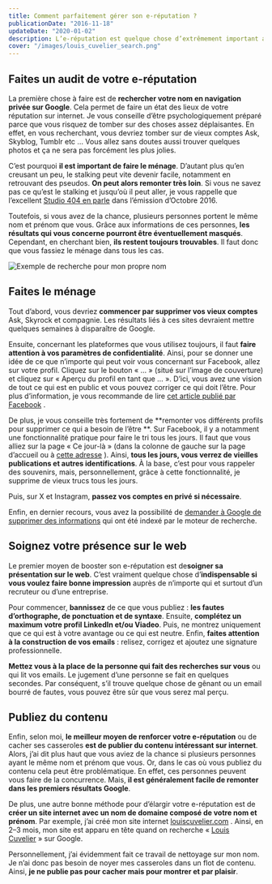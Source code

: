 ```yaml
---
title: Comment parfaitement gérer son e-réputation ?
publicationDate: "2016-11-18"
updateDate: "2020-01-02"
description: L’e-réputation est quelque chose d’extrêmement important aujourd’hui. La première chose que fait un recruteur, c’est de taper votre nom sur Google. Il faut donc prendre soin de son image sur internet. Voici mes conseils.
cover: "/images/louis_cuvelier_search.png"
---
```


## Faites un audit de votre e-réputation

La première chose à faire est de **rechercher votre nom en navigation privée sur Google**. Cela permet de faire un état
des lieux de votre réputation sur internet. Je vous conseille d’être psychologiquement préparé parce que vous risquez de
tomber sur des choses assez déplaisantes. En effet, en vous recherchant, vous devriez tomber sur de vieux comptes Ask,
Skyblog, Tumblr etc … Vous allez sans doutes aussi trouver quelques photos et ça ne sera pas forcément les plus jolies.

C’est pourquoi **il est important de faire le ménage**. D’autant plus qu’en creusant un peu, le stalking peut vite
devenir facile, notamment en retrouvant des pseudos. **On peut alors remonter très loin**. Si vous ne savez pas ce
qu’est le stalking et jusqu’où il peut aller, je vous rappelle que
l’excellent  [Studio 404 en parle](https://medium.com/@LouisCuvelier/pourquoi-vous-devez-absolument-%C3%A9couter-studio-404-a64517bf811b)
dans l’émission d’Octobre 2016.

Toutefois, si vous avez de la chance, plusieurs personnes portent le même nom et prénom que vous. Grâce aux informations
de ces personnes, **les résultats qui vous concerne pourront être éventuellement masqués**. Cependant, en cherchant
bien, **ils restent toujours trouvables**. Il faut donc que vous fassiez le ménage dans tous les cas.

![Exemple de recherche pour mon propre nom](/images/louis_cuvelier_search.png)

## Faites le ménage

Tout d’abord, vous devriez **commencer par supprimer vos vieux comptes** Ask, Skyrock et compagnie. Les résultats liés à
ces sites devraient mettre quelques semaines à disparaître de Google.

Ensuite, concernant les plateformes que vous utilisez toujours, il faut **faire attention à vos paramètres de
confidentialité**. Ainsi, pour se donner une idée de ce que n’importe qui peut voir vous concernant sur Facebook, allez
sur votre profil. Cliquez sur le bouton « … » (situé sur l’image de couverture) et cliquez sur « Aperçu du profil en
tant que … ». D’ici, vous avez une vision de tout ce qui est en public et vous pouvez corriger ce qui doit l’être. Pour
plus d’information, je vous recommande de
lire  [cet article publié par Facebook](https://www.facebook.com/notes/facebook/param%C3%A8tres-de-confidentialit%C3%A9-sur-facebook-les-r%C3%A8gles-dor/515989341767420/) .

De plus, je vous conseille très fortement de **remonter vos différents profils pour supprimer ce qui a besoin de l’être
**. Sur Facebook, il y a notamment une fonctionnalité pratique pour faire le tri tous les jours. Il faut que vous alliez
sur la page « Ce jour-là » (dans la colonne de gauche sur la page d’accueil ou
à  [cette adresse](https://www.facebook.com/onthisday) ). Ainsi, **tous les jours, vous verrez de vieilles publications
et autres identifications**. À la base, c’est pour vous rappeler des souvenirs, mais, personnellement, grâce à cette
fonctionnalité, je supprime de vieux trucs tous les jours.

Puis, sur X et Instagram, **passez vos comptes en privé si nécessaire**.

Enfin, en dernier recours, vous avez la possibilité
de  [demander à Google de supprimer des informations](https://support.google.com/websearch/troubleshooter/3111061?hl=fr)
qui ont été indexé par le moteur de recherche.

## Soignez votre présence sur le web

Le premier moyen de booster son e-réputation est de**soigner sa présentation sur le web**. C’est vraiment quelque chose
d’**indispensable si vous voulez faire bonne impression** auprès de n’importe qui et surtout d’un recruteur ou d’une
entreprise.

Pour commencer, **bannissez** de ce que vous publiez : **les fautes d’orthographe, de ponctuation et de syntaxe**.
Ensuite, **complétez un maximum votre profil LinkedIn et/ou Viadeo**. Puis, ne montrez uniquement que ce qui est à votre
avantage ou ce qui est neutre. Enfin, **faites attention à la construction de vos emails** : relisez, corrigez et
ajoutez une signature professionnelle.

**Mettez vous à la place de la personne qui fait des recherches sur vous** ou qui lit vos emails. Le jugement d’une
personne se fait en quelques secondes. Par conséquent, s’il trouve quelque chose de gênant ou un email bourré de fautes,
vous pouvez être sûr que vous serez mal perçu.

## Publiez du contenu

Enfin, selon moi, **le meilleur moyen de renforcer votre e-réputation** ou de cacher ses casseroles **est de publier du
contenu intéressant sur internet**. Alors, j’ai dit plus haut que vous aviez de la chance si plusieurs personnes ayant
le même nom et prénom que vous. Or, dans le cas où vous publiez du contenu cela peut être problématique. En effet, ces
personnes peuvent vous faire de la concurrence. Mais, **il est généralement facile de remonter dans les premiers
résultats Google**.

De plus, une autre bonne méthode pour d’élargir votre e-réputation est de **créer un site internet avec un nom de
domaine composé de votre nom et prénom**. Par exemple, j’ai créé mon site
internet  [louiscuvelier.com](https://louiscuvelier.com/) . Ainsi, en 2–3 mois, mon site est apparu en tête quand on
recherche «&nbsp;[Louis Cuvelier](https://www.google.fr/search?q=Louis+Cuvelier)&nbsp;» sur Google.

Personnellement, j’ai évidemment fait ce travail de nettoyage sur mon nom. Je n’ai donc pas besoin de noyer mes
casseroles dans un flot de contenu. Ainsi, **je ne publie pas pour cacher mais pour montrer et par plaisir**.
